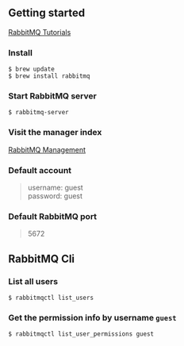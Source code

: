 ## Getting started

[RabbitMQ Tutorials](https://www.rabbitmq.com/getstarted.html)

### Install

```
$ brew update
$ brew install rabbitmq
```

### Start RabbitMQ server

```
$ rabbitmq-server
```

### Visit the manager index

[RabbitMQ Management](http://localhost:15672)

### Default account

> username: guest  
> password: guest

### Default RabbitMQ port

> 5672

## RabbitMQ Cli

### List all users

```
$ rabbitmqctl list_users
```

### Get the permission info by username `guest`

```
$ rabbitmqctl list_user_permissions guest
```